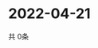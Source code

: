 # 2022-04-21
  共 0条

  <!-- BEGIN -->
  <!-- 最后更新时间Thu Apr 21 2022 12:10:11 GMT+0000 (Coordinated Universal Time) -->
  
  <!-- END -->
  
  
